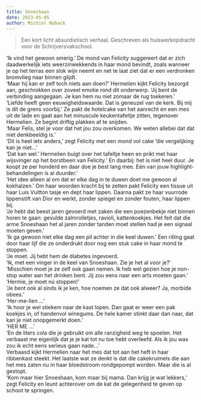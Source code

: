 ```yaml
---
title: Snoeshaan
date: 2023-05-05
author: Michiel Noback
---
```


> Een kort licht absurdistisch verhaal. Geschreven als huiswerkopdracht voor de Schrijversvakschool.

‘Ik vind het gewoon smerig.’ De mond van Felicity suggereert dat er zich daadwerkelijk iets weerzinwekkends in haar mond bevindt, zoals wanneer je op het terras een slok wijn neemt en net te laat ziet dat er een verdronken bromvlieg naar binnen glijdt.  
‘Maar hij kan er zelf toch niets aan doen?’ Hermelien kijkt Felicity bezorgd aan, geschrokken over zoveel emotie rond dit onderwerp. ‘Jij bent de verbinding aangegaan. Je kan hem nu niet zomaar de rug toekeren.’  
‘Liefde heeft geen eeuwigheidswaarde. Dat is geneuzel van de kerk. Bij mij is dit de grens voorbij.’ Ze pakt de hotelcake van het aanrecht en een mes uit de lade en gaat aan het minuscule keukentafeltje zitten, tegenover Hermelien. Ze begint driftig plakken af te snijden.  
‘Maar Felis, stel je voor dat het jou zou overkomen. We weten allebei dat dat niet denkbeeldig is.’  
‘Dit is heel iets anders,’ zegt Felicity met een mond vol cake ’die vergelijking kan je niet…’   
‘Dat kan wel.’ Hermelien buigt over het tafeltje heen en prikt met haar wijsvinger op het borstbeen van Felicity.’ En daarbij: het is niet heel duur. Je koopt ze per honderd en daar doe je best lang mee. Eén van jouw highlight-behandelingen is al duurder.’  
‘Het idee alleen al om dat er elke dag in te duwen doet me gewoon al kokhalzen.’ Om haar woorden kracht bij te zetten pakt Felicity een tissue uit haar Luis Vuitton tasje en dept haar lippen. Daarna pakt ze haar vuurrode lippenstift van Dior en werkt, zonder spiegel en zonder fouten, haar lippen bij.  
‘Je hebt dat beest jaren gevoerd met zaken die een poezenbekje niet binnen horen te gaan: gevulde zalmrolletjes, ravioli, kattenkoekjes. Het feit dat die arme Snoeshaan het al jaren zonder tanden moet stellen had je een signaal moeten geven.’  
‘Ik ga gewoon niet elke dag een pil achter in die keel duwen.’ Een rilling gaat door haar lijf die ze onderdrukt door nog een stuk cake in haar mond te stoppen.  
‘Je moet. Jij hebt hem de diabetes ingevoerd.  
‘Ik, met een vinger in de keel van Snoeshaan. Zie je het al voor je?’  
‘Misschien moet je ze zelf ook gaan nemen. Ik heb wel gezien hoe je non-stop water aan het drinken bent. Jij zou eens naar een arts moeten gaan.’  
‘Hermie, je moet nú stoppen!’  
‘Je bent ook al sinds ik je ken, hoe noemen ze dat ook alweer? Ja, morbide obees.’  
‘Her-me-lien …’  
‘Ik hoor je wel stiekem naar de kast lopen. Dan gaat er weer een pak koekjes in, of handenvol winegums. De hele kamer stinkt daar dan naar, dat kan je niet onopgemerkt doen.’  
‘HER ME …’  
‘En de liters cola die je gebruikt om alle ranzigheid weg te spoelen. Het verbaast me eigenlijk dat je je kat tot nu toe hebt overleefd. Als ik jou was zou ik echt eens serieus gaan nade…’  
Verbaasd kijkt Hermelien naar het mes dat tot aan het heft in haar ribbenkast steekt. Het laatste wat ze denkt is dat die cakekruimels die aan het mes zaten nu in haar bloedstroom rondgepompt worden. Maar die is al gestopt.  
‘Kom maar hier Snoeshaan, kom maar bij mama. Dan krijg je wat lekkers,’ zegt Felicity en leunt achterover om de kat de gelegenheid te geven op schoot te springen.   

